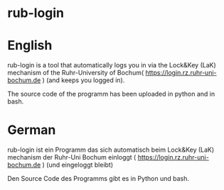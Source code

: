 rub-login
=========

English
=========
rub-login is a tool that automatically logs you in via the Lock&amp;Key (LaK) mechanism of the Ruhr-University of Bochum( https://login.rz.ruhr-uni-bochum.de ) (and keeps you logged in).

The source code of the programm has been uploaded in python and in bash.

German
=========
rub-login ist ein Programm das sich automatisch beim Lock&amp;Key (LaK) mechanism der Ruhr-Uni Bochum einloggt ( https://login.rz.ruhr-uni-bochum.de ) (und eingeloggt bleibt)

Den Source Code des Programms gibt es in Python und bash.


